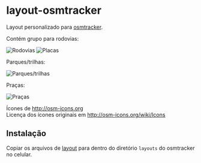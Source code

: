 # layout-osmtracker

Layout personalizado para [osmtracker](https://github.com/nguillaumin/osmtracker-android/wiki).

Contém grupo para rodovias:

![Rodovias](http://i.imgur.com/rX80Zhh.png)
![Placas](http://i.imgur.com/FWLj2tF.png)


Parques/trilhas:

![Parques/trilhas](http://i.imgur.com/eRLvVyA.png)

Praças:

![Praças](http://i.imgur.com/hBFJL1y.png)

Ícones de http://osm-icons.org  
Licença dos ícones originais em http://osm-icons.org/wiki/Icons

## Instalação

Copiar os arquivos de [layout](/layout) para dentro do diretório `layouts` do osmtracker no celular.
